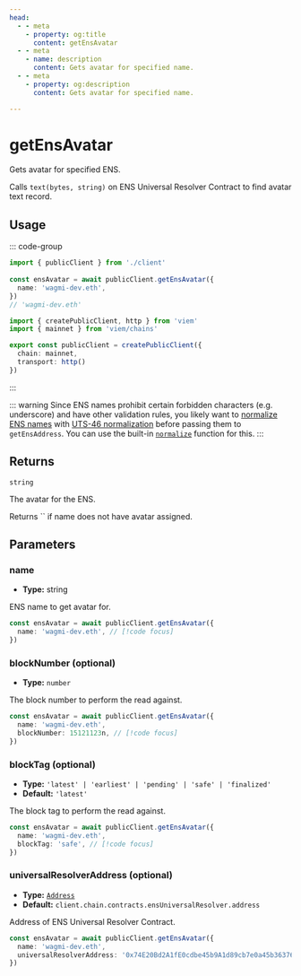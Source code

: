 ```yaml
---
head:
  - - meta
    - property: og:title
      content: getEnsAvatar
  - - meta
    - name: description
      content: Gets avatar for specified name.
  - - meta
    - property: og:description
      content: Gets avatar for specified name.

---
```


# getEnsAvatar

Gets avatar for specified ENS.

Calls `text(bytes, string)` on ENS Universal Resolver Contract to find avatar text record.

## Usage

::: code-group

```ts [example.ts]
import { publicClient } from './client'
 
const ensAvatar = await publicClient.getEnsAvatar({
  name: 'wagmi-dev.eth',
})
// 'wagmi-dev.eth'
```

```ts [client.ts]
import { createPublicClient, http } from 'viem'
import { mainnet } from 'viem/chains'

export const publicClient = createPublicClient({
  chain: mainnet,
  transport: http()
})
```

:::

::: warning
Since ENS names prohibit certain forbidden characters (e.g. underscore) and have other validation rules, you likely want to [normalize ENS names](https://docs.ens.domains/contract-api-reference/name-processing#normalising-names) with [UTS-46 normalization](https://unicode.org/reports/tr46) before passing them to `getEnsAddress`. You can use the built-in [`normalize`](/docs/ens/utilities/normalize) function for this.
:::

## Returns

`string`

The avatar for the ENS.

Returns `` if name does not have avatar assigned.

## Parameters

### name

- **Type:** string

ENS name to get avatar for.

```ts
const ensAvatar = await publicClient.getEnsAvatar({
  name: 'wagmi-dev.eth', // [!code focus]
})
```

### blockNumber (optional)

- **Type:** `number`

The block number to perform the read against.

```ts
const ensAvatar = await publicClient.getEnsAvatar({
  name: 'wagmi-dev.eth',
  blockNumber: 15121123n, // [!code focus]
})
```

### blockTag (optional)

- **Type:** `'latest' | 'earliest' | 'pending' | 'safe' | 'finalized'`
- **Default:** `'latest'`

The block tag to perform the read against.

```ts
const ensAvatar = await publicClient.getEnsAvatar({
  name: 'wagmi-dev.eth',
  blockTag: 'safe', // [!code focus]
})
```

### universalResolverAddress (optional)

- **Type:** [`Address`](/docs/glossary/types#address)
- **Default:** `client.chain.contracts.ensUniversalResolver.address`

Address of ENS Universal Resolver Contract.

```ts
const ensAvatar = await publicClient.getEnsAvatar({
  name: 'wagmi-dev.eth',
  universalResolverAddress: '0x74E20Bd2A1fE0cdbe45b9A1d89cb7e0a45b36376', // [!code focus]
})
```
